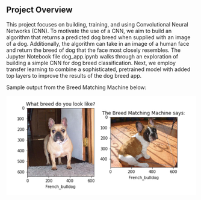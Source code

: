 [//]: # (Image References)

[image1]: ./dog_app_sample.png "Sample Output"


## Project Overview

This project focuses on building, training, and using Convolutional Neural Networks (CNN). To motivate the use of a CNN, we aim to build an algorithm that returns a predicted dog breed when supplied with an image of a dog. Additionally, the algorithm can take in an image of a human face and return the breed of dog that the face most closely resembles. The Jupyter Notebook file dog_app.ipynb walks through an exploration of building a simple CNN for dog breed classification. Next, we employ transfer learning to combine a sophisticated, pretrained model with added top layers to improve the results of the dog breed app.


Sample output from the Breed Matching Machine below:

![Sample Output][image1]

